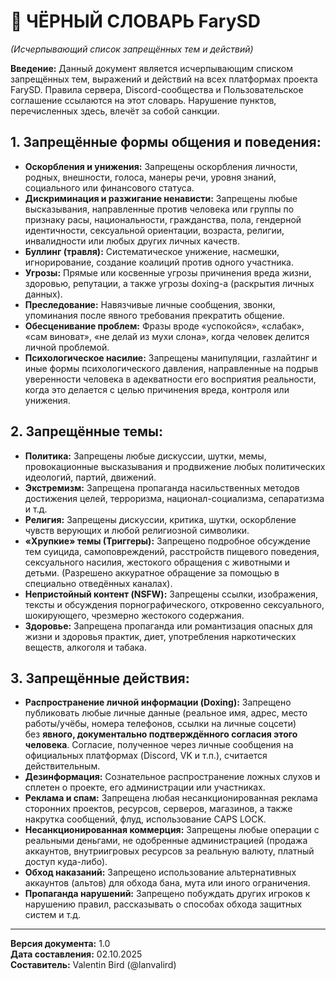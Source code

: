# 📕 ЧЁРНЫЙ СЛОВАРЬ FarySD
*(Исчерпывающий список запрещённых тем и действий)*

**Введение:**
Данный документ является исчерпывающим списком запрещённых тем, выражений и действий на всех платформах проекта FarySD. Правила сервера, Discord-сообщества и Пользовательское соглашение ссылаются на этот словарь. Нарушение пунктов, перечисленных здесь, влечёт за собой санкции.

## 1. Запрещённые формы общения и поведения:

*   **Оскорбления и унижения:** Запрещены оскорбления личности, родных, внешности, голоса, манеры речи, уровня знаний, социального или финансового статуса.
*   **Дискриминация и разжигание ненависти:** Запрещены любые высказывания, направленные против человека или группы по признаку расы, национальности, гражданства, пола, гендерной идентичности, сексуальной ориентации, возраста, религии, инвалидности или любых других личных качеств.
*   **Буллинг (травля):** Систематическое унижение, насмешки, игнорирование, создание коалиций против одного участника.
*   **Угрозы:** Прямые или косвенные угрозы причинения вреда жизни, здоровью, репутации, а также угрозы doxing-а (раскрытия личных данных).
*   **Преследование:** Навязчивые личные сообщения, звонки, упоминания после явного требования прекратить общение.
*   **Обесценивание проблем:** Фразы вроде «успокойся», «слабак», «сам виноват», «не делай из мухи слона», когда человек делится личной проблемой.
*   **Психологическое насилие:** Запрещены манипуляции, газлайтинг и иные формы психологического давления, направленные на подрыв уверенности человека в адекватности его восприятия реальности, когда это делается с целью причинения вреда, контроля или унижения.

## 2. Запрещённые темы:

*   **Политика:** Запрещены любые дискуссии, шутки, мемы, провокационные высказывания и продвижение любых политических идеологий, партий, движений.
*   **Экстремизм:** Запрещена пропаганда насильственных методов достижения целей, терроризма, национал-социализма, сепаратизма и т.д.
*   **Религия:** Запрещены дискуссии, критика, шутки, оскорбление чувств верующих и любой религиозной символики.
*   **«Хрупкие» темы (Триггеры):** Запрещено подробное обсуждение тем суицида, самоповреждений, расстройств пищевого поведения, сексуального насилия, жестокого обращения с животными и детьми. (Разрешено аккуратное обращение за помощью в специально отведённых каналах).
*   **Непристойный контент (NSFW):** Запрещены ссылки, изображения, тексты и обсуждения порнографического, откровенно сексуального, шокирующего, чрезмерно жестокого содержания.
*   **Здоровье:** Запрещена пропаганда или романтизация опасных для жизни и здоровья практик, диет, употребления наркотических веществ, алкоголя и табака.

## 3. Запрещённые действия:

*   **Распространение личной информации (Doxing):** Запрещено публиковать любые личные данные (реальное имя, адрес, место работы/учёбы, номера телефонов, ссылки на личные соцсети) без **явного, документально подтверждённого согласия этого человека**. Согласие, полученное через личные сообщения на официальных платформах (Discord, VK и т.п.), считается действительным.
*   **Дезинформация:** Сознательное распространение ложных слухов и сплетен о проекте, его администрации или участниках.
*   **Реклама и спам:** Запрещена любая несанкционированная реклама сторонних проектов, ресурсов, серверов, магазинов, а также накрутка сообщений, флуд, использование CAPS LOCK.
*   **Несанкционированная коммерция:** Запрещены любые операции с реальными деньгами, не одобренные администрацией (продажа аккаунтов, внутриигровых ресурсов за реальную валюту, платный доступ куда-либо).
*   **Обход наказаний:** Запрещено использование альтернативных аккаунтов (альтов) для обхода бана, мута или иного ограничения.
*   **Пропаганда нарушений:** Запрещено побуждать других игроков к нарушению правил, рассказывать о способах обхода защитных систем и т.д.

---
**Версия документа:** 1.0  
**Дата составления:** 02.10.2025  
**Составитель:** Valentin Bird (@lanvalird)
